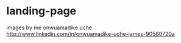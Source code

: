 # landing-page

images by me onwuamadike uche
http://www.linkedin.com/in/onwuamadike-uche-james-90560720a